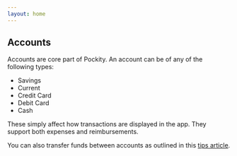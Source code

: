 ```yaml
---
layout: home
---
```


## Accounts

Accounts are core part of Pockity. An account can be of any of the following types:
- Savings
- Current
- Credit Card
- Debit Card 
- Cash 

These simply affect how transactions are displayed in the app. They support both expenses and reimbursements. 

You can also transfer funds between accounts as outlined in this [tips article](/entries/transfers/).

